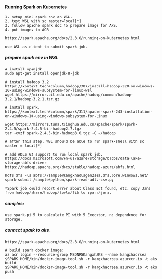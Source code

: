 #### Running Spark on Kubernetes

    1. setup mini spark env on WSL. 
    2. test WSL with sc master=local[*]
    3. follow apache spark doc to prepare image for AKS. 
    4. put images to ACR

    https://spark.apache.org/docs/2.3.0/running-on-kubernetes.html
    
    use WSL as client to submit spark job. 

##### prepare spark env in WSL

    # install openjdk
    sudo apt-get install openjdk-8-jdk

    # install hadoop 3.2
    https://kontext.tech/column/hadoop/307/install-hadoop-320-on-windows-10-using-windows-subsystem-for-linux-wsl
    wget https://mirror.bit.edu.cn/apache/hadoop/common/hadoop-3.2.1/hadoop-3.2.1.tar.gz
    
    # install spark. 
    https://kontext.tech/column/spark/311/apache-spark-243-installation-on-windows-10-using-windows-subsystem-for-linux

    wget https://mirrors.tuna.tsinghua.edu.cn/apache/spark/spark-2.4.5/spark-2.4.5-bin-hadoop2.7.tgz
    tar -xvzf spark-2.4.5-bin-hadoop3.0.tgz -C ~/hadoop

    # after this step, WSL should be able to run spark-shell with sc master = local[*]

    # add ADLS G2 support to run local spark job.
    https://docs.microsoft.com/en-us/azure/storage/blobs/data-lake-storage-abfs-driver
    https://hadoop.apache.org/docs/stable/hadoop-azure/abfs.html

    hdfs dfs -ls abfs://sample@kangxhadlsgen2sea.dfs.core.windows.net/
    spark-submit /sample/python/spark-read-adls-csv.py

    *Spark job could report error about Class Not found, etc. copy Jars from hadoop/share/hadoop/tools/lib to spark/jars.

##### samples: 

    use spark-pi 5 to calculate PI with 5 Executor, no dependence for storage.

##### connect spark to aks. 

    https://spark.apache.org/docs/2.3.0/running-on-kubernetes.html

    # build spark docker image: 
    az acr login --resource-group MSDNRGKangxhAKS --name kangxhacrsea
    $SPARK_HOME/bin/docker-image-tool.sh -r kangxhacrsea.azurecr.io -t aks build
    $SPARK_HOME/bin/docker-image-tool.sh -r kangxhacrsea.azurecr.io -t aks push






